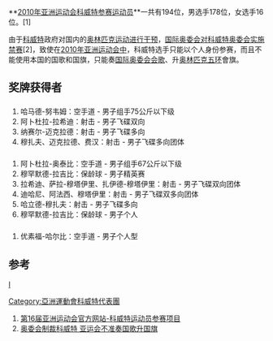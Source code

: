 **[2010年亚洲运动会科威特参赛运动员](https://zh.wikipedia.org/wiki/2010年亚洲运动会 "wikilink")**一共有194位，男选手178位，女选手16位。\[1\]

由于[科威特](../Page/科威特.md "wikilink")政府对国内的[奥林匹克运动进行干预](https://zh.wikipedia.org/wiki/奥林匹克 "wikilink")，[国际奥委会对](https://zh.wikipedia.org/wiki/国际奥委会 "wikilink")[科威特奥委会实施禁赛](https://zh.wikipedia.org/wiki/科威特奥委会 "wikilink")\[2\]，致使在[2010年亚洲运动会中](https://zh.wikipedia.org/wiki/2010年亚洲运动会 "wikilink")，科威特选手只能以个人身份参赛，而且不能使用本国的国歌和国旗，只能奏[国际奥委会会歌](../Page/奥林匹克圣歌.md "wikilink")、升[奥林匹克五环](../Page/奥林匹克五环.md "wikilink")會旗。

## 奖牌获得者

###

1.  哈马德-努韦姆：空手道 - 男子组手75公斤以下级
2.  阿卜杜拉-拉希迪：射击 - 男子飞碟双向
3.  纳赛尔-迈克拉德：射击 - 男子飞碟多向
4.  穆扎夫、迈克拉德、费汉：射击 - 男子飞碟多向团体

###

1.  阿卜杜拉-奥泰比：空手道 - 男子组手67公斤以下级
2.  穆罕默德-拉吉比：保龄球 - 男子精英赛
3.  拉希迪、萨拉-穆塔伊里、扎伊德-穆塔伊里：射击 - 男子飞碟双向团体
4.  迪哈尼、阿法西、穆塔伊里：射击 - 男子飞碟双多向团体
5.  哈立德-穆扎夫：射击 - 男子飞碟多向
6.  穆罕默德-拉吉比：保龄球 - 男子个人

###

1.  优素福-哈尔比：空手道 - 男子个人型

## 参考

<references/>

[I](https://zh.wikipedia.org/wiki/分类:2010年亚洲运动会代表团 "wikilink")

[Category:亞洲運動會科威特代表團](https://zh.wikipedia.org/wiki/Category:亞洲運動會科威特代表團 "wikilink")

1.  [第16届亚洲运动会官方网站-科威特运动员参赛项目](http://www.gz2010.cn/info/CHN_CHN/ZZ/ZZM194A_@@@@@@@@@@@@@@@@@CHN_NOC=IOC.html)
2.  [奥委会制裁科威特 亚运会不准奏国歌升国旗](http://sports.qq.com/a/20101112/000205.htm)